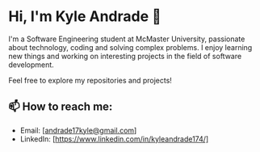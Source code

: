 # Hi, I'm Kyle Andrade 👋

I'm a Software Engineering student at McMaster University, passionate about technology, coding and solving complex problems. I enjoy learning new things and working on interesting projects in the field of software development.

Feel free to explore my repositories and projects!

## 📫 How to reach me:
- Email: [andrade17kyle@gmail.com]
- LinkedIn: [https://www.linkedin.com/in/kyleandrade174/]


